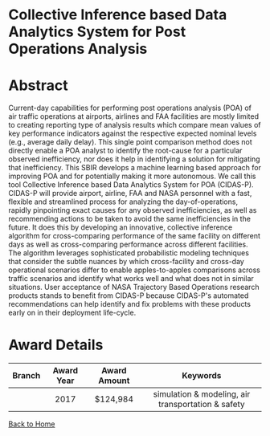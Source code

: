 
Collective Inference based Data Analytics System for Post Operations Analysis
=============================================================================

# Abstract


Current-day capabilities for performing post operations analysis (POA) of air traffic operations at airports, airlines and FAA facilities are mostly limited to creating reporting type of analysis results which compare mean values of key performance indicators against the respective expected nominal levels (e.g., average daily delay). This single point comparison method does not directly enable a POA analyst to identify the root-cause for a particular observed inefficiency, nor does it help in identifying a solution for mitigating that inefficiency. This SBIR develops a machine learning based approach for improving POA and for potentially making it more autonomous. We call this tool Collective Inference based Data Analytics System for POA (CIDAS-P). CIDAS-P will provide airport, airline, FAA and NASA personnel with a fast, flexible and streamlined process for analyzing the day-of-operations, rapidly pinpointing exact causes for any observed inefficiencies, as well as recommending actions to be taken to avoid the same inefficiencies in the future. It does this by developing an innovative, collective inference algorithm for cross-comparing performance of the same facility on different days as well as cross-comparing performance across different facilities. The algorithm leverages sophisticated probabilistic modeling techniques that consider the subtle nuances by which cross-facility and cross-day operational scenarios differ to enable apples-to-apples comparisons across traffic scenarios and identify what works well and what does not in similar situations. User acceptance of NASA Trajectory Based Operations research products stands to benefit from CIDAS-P because CIDAS-P's automated recommendations can help identify and fix problems with these products early on in their deployment life-cycle.  

# Award Details

|Branch|Award Year|Award Amount|Keywords|
| :---: | :---: | :---: | :---: |
||2017|$124,984|simulation & modeling, air transportation & safety|
  
  


[Back to Home](https://github.com/chrischow/dod_sbir_awards/Reports/JT/#368)